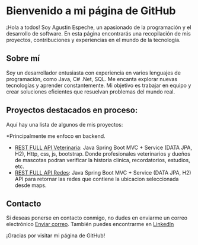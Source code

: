 # Bienvenido a mi página de GitHub

¡Hola a todos! Soy Agustin Espeche, un apasionado de la programación y el desarrollo de software. En esta página encontrarás una recopilación de mis proyectos, contribuciones y experiencias en el mundo de la tecnología.

## Sobre mí

Soy un desarrollador entusiasta con experiencia en varios lenguajes de programación, como Java, C# .Net, SQL. Me encanta explorar nuevas tecnologías y aprender constantemente. Mi objetivo es trabajar en equipo y crear soluciones eficientes que resuelvan problemas del mundo real.

## Proyectos destacados en proceso: 

Aquí hay una lista de algunos de mis proyectos:

*Principalmente me enfoco en backend.

- [REST FULL API Veterinaria](https://github.com/114154-ESPECHE/veterinariaAPI.git):
 Java Spring Boot MVC + Service (DATA JPA, H2), Http, css, js, bootstrap.
 Donde profesionales veterinarios y dueños de mascotas podran verificar la historia clinica, recordatorios, estudios, etc.
- [REST FULL API Redes](https://github.com/114154-ESPECHE/redesAPI):
 Java Spring Boot MVC + Service (DATA JPA, H2)
 API para retornar las redes que contiene  la ubicacion seleccionada desde maps.

## Contacto

Si deseas ponerse en contacto conmigo, no dudes en enviarme un correo electrónico [Enviar correo](leyvidson@gmail.com). También puedes encontrarme en [LinkedIn](https://www.linkedin.com/in/agust%C3%ADn-espeche-b052a6151/)

¡Gracias por visitar mi página de GitHub!
